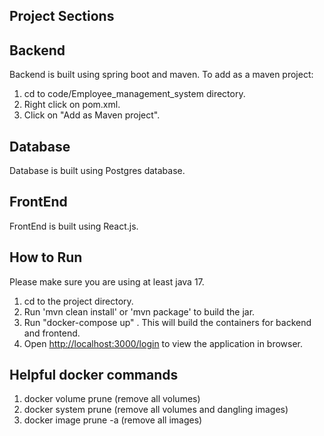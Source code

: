 ## Project Sections

## Backend

Backend is built using spring boot and maven. To add as a maven project:

1) cd to code/Employee_management_system directory.
2) Right click on pom.xml.
3) Click on "Add as Maven project".

## Database

Database is built using Postgres database.

## FrontEnd

FrontEnd is built using React.js.

## How to Run

Please make sure you are using at least java 17.

1) cd to the project directory.
2) Run 'mvn clean install' or 'mvn package' to build the jar.
3) Run "docker-compose up" . This will build the containers for backend and frontend.
4) Open [http://localhost:3000/login](http://localhost:3000/login) to view the application in browser.

## Helpful docker commands

1) docker volume prune (remove all volumes)
2) docker system prune (remove all volumes and dangling images)
3) docker image prune -a (remove all images)